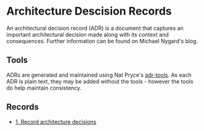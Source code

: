 # Architecture Descision Records

An architectural decision record (ADR) is a document that captures an important architectural decision made along with its context and consequences. Further information can be found on Michael Nygard's blog.

## Tools

ADRs are generated and maintained using Nat Pryce's [adr-tools](https://github.com/npryce/adr-tools). As each ADR is plain text, they may be added without the tools - however the tools do help maintain consistency.

## Records
* [1. Record architecture decisions](./record-architecture-decisions)
